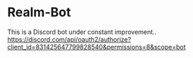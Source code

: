 # Realm-Bot
This is a Discord bot under constant improvement..
https://discord.com/api/oauth2/authorize?client_id=831425647799828540&permissions=8&scope=bot
